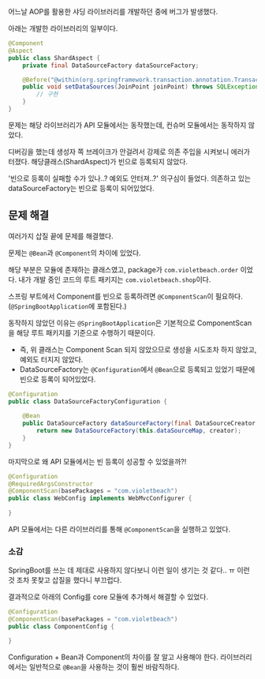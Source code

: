 어느날 AOP를 활용한 샤딩 라이브러리를 개발하던 중에 버그가 발생했다.

아래는 개발한 라이브러리의 일부이다. 

```java
@Component
@Aspect
public class ShardAspect {
    private final DataSourceFactory dataSourceFactory;

    @Before("@within(org.springframework.transaction.annotation.Transactional)")
    public void setDataSources(JoinPoint joinPoint) throws SQLException {
        // 구현
    }
}
```

문제는 해당 라이브러리가 API 모듈에서는 동작했는데, 컨슈머 모듈에서는 동작하지 않았다.

디버깅을 했는데 생성자 쪽 브레이크가 안걸려서 강제로 의존 주입을 시켜보니 에러가 터졌다. 해당클래스(ShardAspect)가 빈으로 등록되지 않았다.
 
'빈으로 등록이 실패할 수가 있나..? 예외도 안터져..?' 의구심이 들었다. 의존하고 있는 dataSourceFactory는 빈으로 등록이 되어있었다.

## 문제 해결

여러가지 삽질 끝에 문제를 해결했다.

문제는 `@Bean`과 `@Component`의 차이에 있었다.

해당 부분은 모듈에 존재하는 클래스였고, package가 `com.violetbeach.order` 이었다. 내가 개발 중인 코드의 루트 패키지는 `com.violetbeach.shop`이다.

스프링 부트에서 Component를 빈으로 등록하려면 `@ComponentScan`이 필요하다.(`@SpringBootApplication`에 포함된다.)

동작하지 않았던 이유는 `@SpringBootApplication`은 기본적으로 ComponentScan을 해당 루트 패키지를 기준으로 수행하기 때문이다.
- 즉, 위 클래스는 Component Scan 되지 않았으므로 생성을 시도조차 하지 않았고, 예외도 터지지 않았다.
- DataSourceFactory는 `@Configuration`에서 `@Bean`으로 등록되고 있었기 때문에 빈으로 등록이 되어있었다.

```java
@Configuration
public class DataSourceFactoryConfiguration {
	
    @Bean
    public DataSourceFactory dataSourceFactory(final DataSourceCreator creator) {
        return new DataSourceFactory(this.dataSourceMap, creator);
    }
}
```

마지막으로 왜 API 모듈에서는 빈 등록이 성공할 수 있었을까?!

```java
@Configuration
@RequiredArgsConstructor
@ComponentScan(basePackages = "com.violetbeach")
public class WebConfig implements WebMvcConfigurer {
	
}
```

API 모듈에서는 다른 라이브러리를 통해 `@ComponentScan`을 실행하고 있었다.

### 소감

SpringBoot를 쓰는 데 제대로 사용하지 않다보니 이런 일이 생기는 것 같다.. ㅠ 이런 것 조차 못찾고 삽질을 했다니 부끄럽다.

결과적으로 아래의 Config를 core 모듈에 추가해서 해결할 수 있었다.

```java
@Configuration
@ComponentScan(basePackages = "com.violetbeach")
public class ComponentConfig {

}
```

Configuration + Bean과 Component의 차이를 잘 알고 사용해야 한다. 라이브러리에서는 일반적으로 `@Bean`을 사용하는 것이 훨씬 바람직하다.



